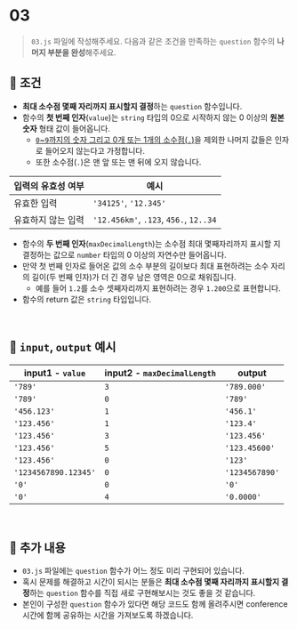# 03
> `03.js` 파일에 작성해주세요.
> 다음과 같은 조건을 만족하는 `question` 함수의 <b>나머지 부분을 완성</b>해주세요.

## :pushpin: 조건
- <b>최대 소수점 몇째 자리까지 표시할지 결정</b>하는 `question` 함수입니다.
- 함수의 <b>첫 번째 인자</b>(`value`)는 `string` 타입의 0으로 시작하지 않는 0 이상의 <b>원본 숫자</b> 형태 값이 들어옵니다.
  - <u>`0`~`9`까지의 숫자 그리고 0개 또는 1개의 소수점(`.`)</u>을 제외한 나머지 값들은 인자로 들어오지 않는다고 가정합니다.
  - 또한 소수점(`.`)은 맨 앞 또는 맨 뒤에 오지 않습니다.

| 입력의 유효성 여부 | 예시 |
| --- | --- |
| 유효한 입력 | `'34125'`, `'12.345'` |
| 유효하지 않는 입력 | `'12.456km'`, `.123`, `456.`, `12..34` |

- 함수의 <b>두 번째 인자</b>(`maxDecimalLength`)는 소수점 최대 몇째자리까지 표시할 지 결정하는 값으로 `number` 타입의 0 이상의 자연수만 들어옵니다.
- 만약 첫 번째 인자로 들어온 값의 소수 부분의 길이보다 최대 표현하려는 소수 자리의 길이(두 번째 인자)가 더 긴 경우 남은 영역은 0으로 채워집니다.
  - 예를 들어 `1.2`를 소수 셋째자리까지 표현하려는 경우 `1.200`으로 표현합니다.
- 함수의 return 값은 `string` 타입입니다.

<br>

## :pushpin: `input`, `output` 예시
| input1 - `value` | input2 - `maxDecimalLength` | output | 
| --- | --- | --- |
| `'789'` | `3` | `'789.000'` |
| `'789'` | `0` | `'789'` |
| `'456.123'` | `1` | `'456.1'` |
| `'123.456'` | `1` | `'123.4'` |
| `'123.456'` | `3` | `'123.456'` |
| `'123.456'` | `5` | `'123.45600'` |
| `'123.456'` | `0` | `'123'` |
| `'1234567890.12345'` | `0` | `'1234567890'` |
| `'0'` | `0` | `'0'` |
| `'0'` | `4` | `'0.0000'` |

<br>

## :pushpin: 추가 내용

- `03.js` 파일에는 `question` 함수가 어느 정도 미리 구현되어 있습니다.
- 혹시 문제를 해결하고 시간이 되시는 분들은 <b>최대 소수점 몇째 자리까지 표시할지 결정</b>하는 `question` 함수를 직접 새로 구현해보시는 것도 좋을 것 같습니다.
- 본인이 구성한 `question` 함수가 있다면 해당 코드도 함께 올려주시면 conference 시간에 함께 공유하는 시간을 가져보도록 하겠습니다.